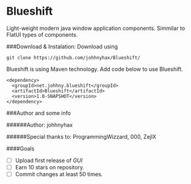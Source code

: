 # Blueshift

Light-weight modern java window application components. Simmilar to FlatUI types of components.

###Download & Instalation:
Download using
```
git clone https://github.com/johhnyhax/Blueshift/
```
Blueshift is using Maven technology. Add code below to use Blueshift.

```
<dependency>
  <groupId>net.johhny.blueshift</groupId>
  <artifactId>Blueshift</artifactId>
  <version>1.0-SNAPSHOT</version>
</dependency>
```


###Author and some info

######Author:
johhnyhax

######Special thanks to:
ProgrammingWizzard,
000,
ZejlX

####Goals
- [ ] Upload first release of *GUI*
- [ ] Earn 10 stars on repository.
- [ ] Commit changes at least 50 times.
